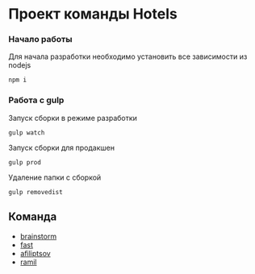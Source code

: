 # Проект команды Hotels

### Начало работы
Для начала разработки необходимо установить все зависимости из nodejs
```
npm i
```
### Работа с gulp

Запуск сборки в режиме разработки
```
gulp watch
```
Запуск сборки для продакшен
```
gulp prod
```
Удаление папки с сборкой
```
gulp removedist
```

## Команда
+ [brainstorm](https://github.com/SS-brainstorm/)
+ [fast](https://github.com/FAST-JE)
+ [afiliptsov](https://github.com/afiliptsov)
+ [ramil](https://github.com/rtxrulez)
